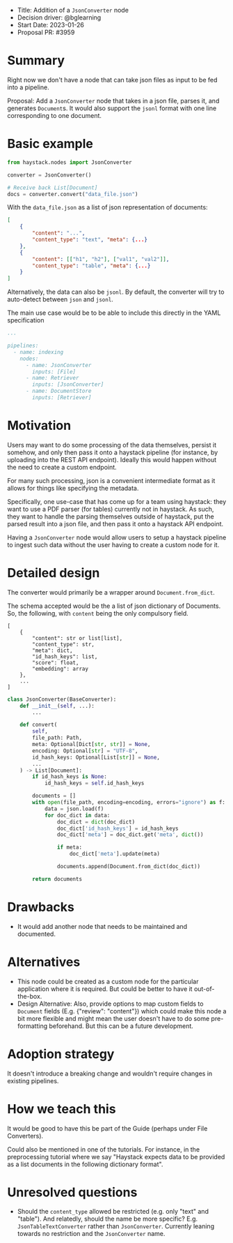- Title: Addition of a `JsonConverter` node
- Decision driver: @bglearning
- Start Date: 2023-01-26
- Proposal PR: #3959

# Summary

Right now we don't have a node that can take json files as input to be fed into a pipeline.

Proposal: Add a `JsonConverter` node that takes in a json file, parses it, and generates `Document`s.
It would also support the `jsonl` format with one line corresponding to one document.

# Basic example

```python
from haystack.nodes import JsonConverter

converter = JsonConverter()

# Receive back List[Document]
docs = converter.convert("data_file.json")
```

With the `data_file.json` as a list of json representation of documents:

```json
[
    {
        "content": "...",
        "content_type": "text", "meta": {...}
    },
    {
        "content": [["h1", "h2"], ["val1", "val2"]],
        "content_type": "table", "meta": {...}
    }
]
```

Alternatively, the data can also be `jsonl`.
By default, the converter will try to auto-detect between `json` and `jsonl`.

The main use case would be to be able to include this directly in the YAML specification

```yaml
...

pipelines:
  - name: indexing
    nodes:
      - name: JsonConverter
        inputs: [File]
      - name: Retriever
        inputs: [JsonConverter]
      - name: DocumentStore
        inputs: [Retriever]
```

# Motivation

Users may want to do some processing of the data themselves, persist it somehow, and only then pass it onto a haystack pipeline (for instance, by uploading into the REST API endpoint). Ideally this would happen without the need to create a custom endpoint.

For many such processing, json is a convenient intermediate format as it allows for things like specifying the metadata.

Specifically, one use-case that has come up for a team using haystack: they want to use a PDF parser (for tables) currently not in haystack. As such, they want to handle the parsing themselves outside of haystack, put the parsed result into a json file, and then pass it onto a haystack API endpoint.

Having a `JsonConverter` node would allow users to setup a haystack pipeline to ingest such data without the user having to create a custom node for it.

# Detailed design

The converter would primarily be a wrapper around `Document.from_dict`.

The schema accepted would be the a list of json dictionary of Documents.
So, the following, with `content` being the only compulsory field.

```
[
    {
        "content": str or list[list],
        "content_type": str,
        "meta": dict,
        "id_hash_keys": list,
        "score": float,
        "embedding": array
    },
    ...
]
```

```python
class JsonConverter(BaseConverter):
    def __init__(self, ...):
        ...

    def convert(
        self,
        file_path: Path,
        meta: Optional[Dict[str, str]] = None,
        encoding: Optional[str] = "UTF-8",
        id_hash_keys: Optional[List[str]] = None,
        ...
    ) -> List[Document]:
        if id_hash_keys is None:
            id_hash_keys = self.id_hash_keys

        documents = []
        with open(file_path, encoding=encoding, errors="ignore") as f:
            data = json.load(f)
            for doc_dict in data:
                doc_dict = dict(doc_dict)
                doc_dict['id_hash_keys'] = id_hash_keys
                doc_dict['meta'] = doc_dict.get('meta', dict())

                if meta:
                    doc_dict['meta'].update(meta)

                documents.append(Document.from_dict(doc_dict))

        return documents
```

# Drawbacks

- It would add another node that needs to be maintained and documented.

# Alternatives

- This node could be created as a custom node for the particular application where it is required. But could be better to have it out-of-the-box.
- Design Alternative: Also, provide options to map custom fields to `Document` fields (E.g. {"review": "content"}) which could make this node a bit more flexible and might mean the user doesn't have to do some pre-formatting beforehand. But this can be a future development.

# Adoption strategy

It doesn't introduce a breaking change and wouldn't require changes in existing pipelines.

# How we teach this

It would be good to have this be part of the Guide (perhaps under File Converters).

Could also be mentioned in one of the tutorials. For instance, in the preprocessing tutorial where we say "Haystack expects data to be provided as a list documents in the following dictionary format".

# Unresolved questions

- Should the `content_type` allowed be restricted (e.g. only "text" and "table"). And relatedly, should the name be more specific? E.g. `JsonTableTextConverter` rather than `JsonConverter`. Currently leaning towards no restriction and the `JsonConverter` name.
